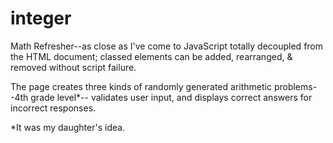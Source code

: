 # integer
Math Refresher--as close as I've come to JavaScript
totally decoupled from the HTML document; classed elements can be added,
rearranged, & removed without script failure.   

The page creates three kinds of 
randomly generated arithmetic problems--4th grade level*--
validates user input, and displays correct answers
for incorrect responses.

*It was my daughter's idea.  
